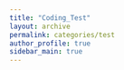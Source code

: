 ```yaml
---
title: "Coding_Test"
layout: archive
permalink: categories/test
author_profile: true
sidebar_main: true
---
```



